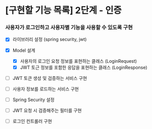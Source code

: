 # [구현할 기능 목록] 2단계 - 인증
### 사용자가 로그인하고 사용자별 기능을 사용할 수 있도록 구현
- [x] 라이브러리 설정 (spring security, jwt)
- [x] Model 설계 
  - [x] 사용자의 로그인 요청 정보를 표현하는 클래스 (LoginRequest)
  - [x] JWT 토근 정보를 포함한 응답을 표현하는 클래스 (LoginResponse)
- [ ] JWT 토큰 생성 및 검증하는 서비스 구현
- [ ] 사용자 정보를 로드하는 서비스 구현
- [ ] Spring Security 설정
- [ ] JWT 요청 시 검증해주는 필터를 구현
- [ ] 로그인 컨트롤러 구현

